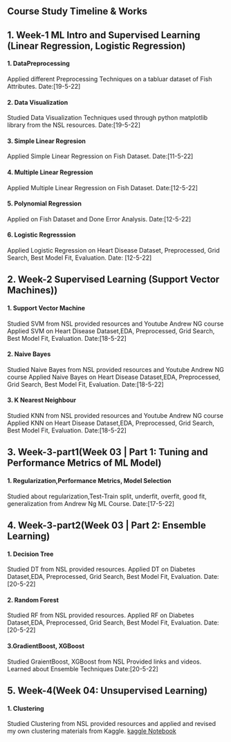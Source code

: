 ## Course Study Timeline & Works
## 1. Week-1 ML Intro and Supervised Learning (Linear Regression, Logistic Regression)
   #### 1. DataPreprocessing
   Applied different Preprocessing Techniques on a tabluar dataset of Fish Attributes.
   Date:[19-5-22]
   #### 2. Data Visualization
   Studied Data Visualization Techniques used through python matplotlib library from the NSL resources.
   Date:[19-5-22]
   #### 3. Simple Linear Regresion
   Applied Simple Linear Regression on Fish Dataset.
   Date:[11-5-22]
   #### 4. Multiple Linear Regression
   Applied Multiple Linear Regression on Fish Dataset.
   Date:[12-5-22]
   #### 5. Polynomial Regression
   Applied on Fish Dataset and Done Error Analysis.
   Date:[12-5-22]
   #### 6. Logistic Regresssion
   Applied Logistic Regression on Heart Disease Dataset, Preprocessed, Grid Search, Best Model Fit, Evaluation.
   Date: [12-5-22]
   
## 2. Week-2 Supervised Learning (Support Vector Machines)) 
   #### 1. Support Vector Machine
   Studied SVM from NSL provided resources and Youtube Andrew NG course
   Applied SVM on Heart Disease Dataset,EDA, Preprocessed, Grid Search, Best Model Fit, Evaluation.
   Date:[18-5-22]
   #### 2. Naive Bayes
   Studied Naive Bayes from NSL provided resources and Youtube Andrew NG course
   Applied Naive Bayes on Heart Disease Dataset,EDA, Preprocessed, Grid Search, Best Model Fit, Evaluation.
   Date:[18-5-22]
   #### 3. K Nearest Neighbour
   Studied KNN from NSL provided resources and Youtube Andrew NG course
   Applied KNN on Heart Disease Dataset,EDA, Preprocessed, Grid Search, Best Model Fit, Evaluation.
   Date:[18-5-22]
   
## 3. Week-3-part1(Week 03 | Part 1: Tuning and Performance Metrics of ML Model)
   #### 1. Regularization,Performance Metrics, Model Selection
   Studied about regularization,Test-Train split, underfit, overfit, good fit, generalization from Andrew Ng ML Course.
   Date:[17-5-22]
## 4. Week-3-part2(Week 03 | Part 2: Ensemble Learning)
   #### 1. Decision Tree
   Studied DT from NSL provided resources.
   Applied DT on Diabetes Dataset,EDA, Preprocessed, Grid Search, Best Model Fit, Evaluation.
   Date:[20-5-22]
   #### 2. Random Forest
   Studied RF from NSL provided resources.
   Applied RF on Diabetes Dataset,EDA, Preprocessed, Grid Search, Best Model Fit, Evaluation.
   Date:[20-5-22]
   #### 3.GradientBoost, XGBoost
   Studied GraientBoost, XGBoost from NSL Provided links and videos. Learned about Ensemble Techniques
   Date:[20-5-22]
## 5. Week-4(Week 04: Unsupervised Learning)
   #### 1. Clustering
   Studied Clustering from NSL provided resources and applied and revised my own clustering materials from Kaggle.
   [kaggle Notebook](/https://www.kaggle.com/code/nuhashafnan/cluster-analysis-kmeans-kmediod-agnes-birch-dbscan)
   


